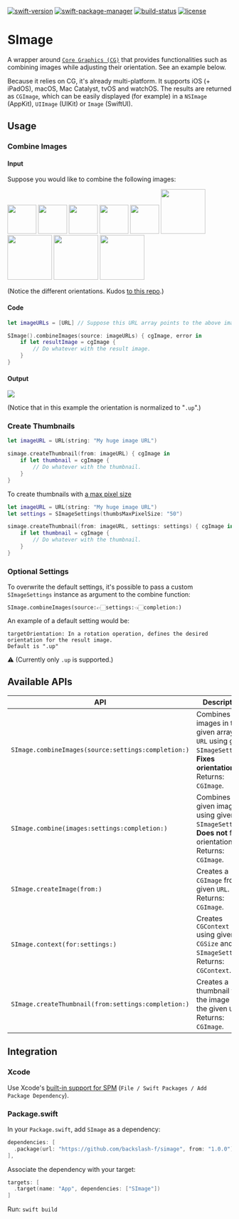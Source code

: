 [![swift-version](https://img.shields.io/badge/swift-5.1-brightgreen)](https://github.com/apple/swift)
[![swift-package-manager](https://img.shields.io/badge/package%20manager-compatible-brightgreen.svg)](https://github.com/apple/swift-package-manager)
[![build-status](https://github.com/backslash-f/simage/workflows/build/badge.svg?branch=master)](https://github.com/backslash-f/simage/actions)
[![license](https://img.shields.io/badge/license-mit-brightgreen.svg)](https://en.wikipedia.org/wiki/MIT_License)

# SImage
A wrapper around [`Core Graphics (CG)`](https://developer.apple.com/documentation/coregraphics) that provides functionalities such as combining images while adjusting their orientation. See an example below.

Because it relies on CG, it's already multi-platform. It supports iOS (+ iPadOS), macOS, Mac Catalyst, tvOS and watchOS. The results are returned as `CGImage`, which can be easily displayed (for example) in a `NSImage` (AppKit), `UIImage` (UIKit) or `Image` (SwiftUI).

## Usage
### Combine Images
#### Input
Suppose you would like to combine the following images:

<img src="https://i.imgur.com/FhaKe4D.jpg" width="65">  <img src="https://i.imgur.com/3lknfpX.jpg" width="65">  <img src="https://i.imgur.com/BYt1ijq.jpg" width="65">  <img src="https://i.imgur.com/A9HS8ur.jpg" width="65">  <img src="https://i.imgur.com/G79ViDr.jpg" width="65">  <img src="https://i.imgur.com/Ehzp9yE.jpg" width="100">  <img src="https://i.imgur.com/RPPR4SM.jpg" width="100">  <img src="https://i.imgur.com/JuDklw2.jpg" width="100">  <img src="https://i.imgur.com/FctNAtX.jpg" width="100">

(Notice the different orientations. Kudos [to this repo](https://github.com/recurser/exif-orientation-examples).)

#### Code
```swift
let imageURLs = [URL] // Suppose this URL array points to the above images.

SImage().combineImages(source: imageURLs) { cgImage, error in
    if let resultImage = cgImage {
        // Do whatever with the result image.
    }
}
```

#### Output
<img src="https://i.imgur.com/iS1Jhsj.jpg">

(Notice that in this example the orientation is normalized to "`.up`".)

### Create Thumbnails
```swift
let imageURL = URL(string: "My huge image URL")

simage.createThumbnail(from: imageURL) { cgImage in
    if let thumbnail = cgImage {
        // Do whatever with the thumbnail.
    }
}
```

To create thumbnails with [a max pixel size](https://developer.apple.com/documentation/imageio/kcgimagesourcethumbnailmaxpixelsize)

```swift
let imageURL = URL(string: "My huge image URL")
let settings = SImageSettings(thumbsMaxPixelSize: "50")

simage.createThumbnail(from: imageURL, settings: settings) { cgImage in
    if let thumbnail = cgImage {
        // Do whatever with the thumbnail.
    }
}
```

### Optional Settings
To overwrite the default settings, it's possible to pass a custom `SImageSettings` instance as argument to the combine function:
```
SImage.combineImages(source:👉🏻settings:👈🏻completion:)
```

 An example of a default setting would be:
```
targetOrientation: In a rotation operation, defines the desired orientation for the result image.
Default is ".up"
```
⚠️ (Currently only `.up` is supported.)

## Available APIs
API | Description
--- | -----------
`SImage.combineImages(source:settings:completion:)` | Combines the images in the given array of `URL` using given `SImageSettings`. **Fixes orientation**. Returns: `CGImage`. 
`SImage.combine(images:settings:completion:)` | Combines given images using given `SImageSettings`. **Does not** fix orientation. Returns: `CGImage`.
`SImage.createImage(from:)` | Creates a `CGImage` from given `URL`. Returns: `CGImage`.
`SImage.context(for:settings:)` | Creates `CGContext` using given `CGSize` and `SImageSettings`. Returns: `CGContext`.
`SImage.createThumbnail(from:settings:completion:)` | Creates a thumbnail from the image at the given `URL`. Returns: `CGImage`.

## Integration
### Xcode
Use Xcode's [built-in support for SPM](https://developer.apple.com/documentation/xcode/adding_package_dependencies_to_your_app) (`File / Swift Packages / Add Package Dependency`).

### Package.swift
In your `Package.swift`, add `SImage` as a dependency:
```swift
dependencies: [
  .package(url: "https://github.com/backslash-f/simage", from: "1.0.0")
],
```

Associate the dependency with your target:
```swift
targets: [
  .target(name: "App", dependencies: ["SImage"])
]
```

Run: `swift build`
